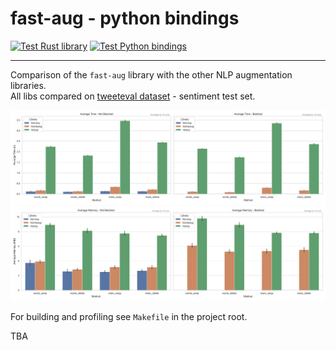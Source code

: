 # fast-aug - python bindings

[![Test Rust library](https://github.com/k4black/fast-aug/actions/workflows/test-rust.yml/badge.svg?branch=main&event=push)](https://github.com/k4black/fast-aug/actions/workflows/test-rust.yml)
[![Test Python bindings](https://github.com/k4black/fast-aug/actions/workflows/test-python.yml/badge.svg?branch=main&event=push)](https://github.com/k4black/fast-aug/actions/workflows/test-python.yml)

---


Comparison of the `fast-aug` library with the other NLP augmentation libraries.  
All libs compared on [tweeteval dataset](https://github.com/cardiffnlp/tweeteval) - sentiment test set.

![comparison time](./comparison-python-text-time.svg)
![comparison memory](./comparison-python-text-memory.svg)



For building and profiling see `Makefile` in the project root.

TBA
